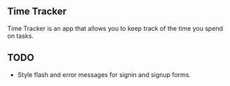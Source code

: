 Time Tracker
----

Time Tracker is an app that allows you to keep track of the time you spend on 
tasks.


TODO
----

* Style flash and error messages for signin and signup forms. 
